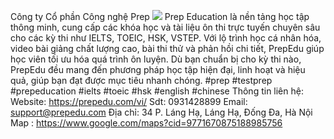 Công ty Cổ phần Công nghệ Prep
![](https://s3-ap-northeast-1.amazonaws.com/g0v-hackmd-images/uploads/upload_15e0d16ae3943b8e7ed25c4f50bdaed9.jpg)
Prep Education là nền tảng học tập thông minh, cung cấp các khóa học và tài liệu ôn thi trực tuyến chuyên sâu cho các kỳ thi như IELTS, TOEIC, HSK, VSTEP. Với lộ trình học cá nhân hóa, video bài giảng chất lượng cao, bài thi thử và phản hồi chi tiết, PrepEdu giúp học viên tối ưu hóa quá trình ôn luyện. Dù bạn chuẩn bị cho kỳ thi nào, PrepEdu đều mang đến phương pháp học tập hiện đại, linh hoạt và hiệu quả, giúp bạn đạt được mục tiêu nhanh chóng.
#prep #testprep #prepeducation #ielts #toeic #hsk #english #chinese
Thông tin liên hệ:
Website: https://prepedu.com/vi/
Sdt: 0931428899
Email: support@prepedu.com
Địa chỉ: 34 P. Láng Hạ, Láng Hạ, Đống Đa, Hà Nội
Map : https://www.google.com/maps?cid=9771670875188985756